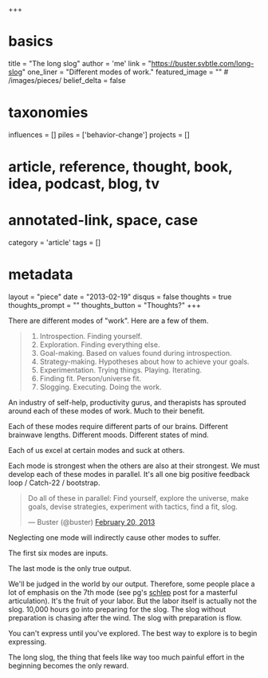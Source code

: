 +++
# basics
title     		 	= "The long slog"
author    		 	= 'me'
link      		 	= "https://buster.svbtle.com/long-slog"
one_liner 		 	= "Different modes of work."
featured_image 	= "" # /images/pieces/
belief_delta   	= false

# taxonomies
influences		 	= []
piles     		 	= ['behavior-change']
projects			 	= []

# article, reference, thought, book, idea, podcast, blog, tv
# annotated-link, space, case
category  		 	= 'article'
tags					 	= []

# metadata
layout	    	 	= "piece"
date      		 	= "2013-02-19"
disqus    		 	= false
thoughts			 	= true
thoughts_prompt = ""
thoughts_button = "Thoughts?"
+++

There are different modes of "work". Here are a few of them.

> 1. Introspection. Finding yourself.
> 2. Exploration. Finding everything else.
> 3. Goal-making. Based on values found during introspection.
> 4. Strategy-making. Hypotheses about how to achieve your goals.
> 5. Experimentation. Trying things. Playing. Iterating.
> 6. Finding fit. Person/universe fit.
> 7. Slogging. Executing. Doing the work.

An industry of self-help, productivity gurus, and therapists has sprouted around each of these modes of work. Much to their benefit.

Each of these modes require different parts of our brains. Different brainwave lengths. Different moods. Different states of mind.

Each of us excel at certain modes and suck at others.

Each mode is strongest when the others are also at their strongest.  We must develop each of these modes in parallel. It's all one big positive feedback loop / Catch-22 / bootstrap.

<blockquote class="twitter-tweet"><p>Do all of these in parallel: Find yourself, explore the universe, make goals, devise strategies, experiment with tactics, find a fit, slog.</p>&mdash; Buster (@buster) <a href="https://twitter.com/buster/status/304057054308466689">February 20, 2013</a></blockquote>
<script async src="//platform.twitter.com/widgets.js" charset="utf-8"></script>

Neglecting one mode will indirectly cause other modes to suffer.

The first six modes are inputs. 

The last mode is the only true output.

We'll be judged in the world by our output. Therefore, some people place a lot of emphasis on the 7th mode (see pg's [schlep](http://paulgraham.com/schlep.html) post for a masterful articulation). It's the fruit of your labor. But the labor itself is actually not the slog. 10,000 hours go into preparing for the slog. The slog without preparation is chasing after the wind. The slog with preparation is flow. 

You can't express until you've explored. The best way to explore is to begin expressing. 

The long slog, the thing that feels like way too much painful effort in the beginning becomes the only reward.